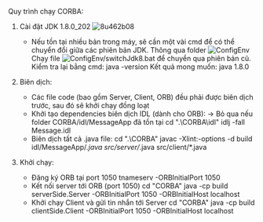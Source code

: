 Quy trình chạy CORBA:

1. Cài đặt JDK 1.8.0_202 ![8u462b08](https://www.azul.com/downloads/?package=jdk#zulu)
    - Nếu tồn tại nhiều bản trong máy, sẽ cần một vài cmd để có thể chuyển đổi giữa các phiên bản JDK.
        Thông qua folder ![ConfigEnv](ConfigEnv)
        Chạy file ![ConfigEnv/switchJdk8.bat]() để chuyển qua phiên bản cũ.
        Kiểm tra lại bằng cmd: java -version 
        Kết quả mong muốn: java 1.8.0

2. Biên dịch:
    - Các file code (bao gồm Server, Client, ORB) đều phải được biên dịch trước, sau đó sẽ khởi chạy đồng loạt
    - Khởi tạo dependencies biên dịch IDL (dành cho ORB): -> Bỏ qua nếu folder CORBA/idl/MessageApp đã tồn tại
        cd ".\CORBA\idl"
        idlj -fall Message.idl
    - Biên dịch tất cả .java file:
        cd ".\CORBA"
        javac -Xlint:-options -d build idl/MessageApp/*.java src/server/*.java src/client/*.java

3. Khởi chạy:
    - Đăng ký ORB tại port 1050
        tnameserv -ORBInitialPort 1050
    - Kết nối server tới ORB (port 1050)
        cd "CORBA"
        java -cp build serverSide.Server -ORBInitialPort 1050 -ORBInitialHost localhost
    - Khởi chạy Client và gửi tin nhắn tới Server
        cd "CORBA"
        java -cp build clientSide.Client -ORBInitialPort 1050 -ORBInitialHost localhost  